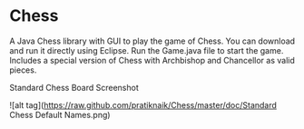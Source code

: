 Chess
=====

A Java Chess library with GUI to play the game of Chess.
You can download and run it directly using Eclipse. Run the Game.java file to start the game.
Includes a special version of Chess with Archbishop and Chancellor as valid pieces. 




Standard Chess Board Screenshot

![alt tag](https://raw.github.com/pratiknaik/Chess/master/doc/Standard Chess Default Names.png)
